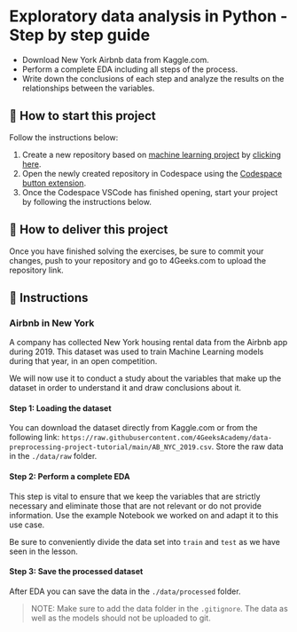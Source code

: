 <!-- hide -->
# Exploratory data analysis in Python - Step by step guide
<!-- endhide -->

- Download New York Airbnb data from Kaggle.com.
- Perform a complete EDA including all steps of the process.
- Write down the conclusions of each step and analyze the results on the relationships between the variables.

## 🌱  How to start this project

Follow the instructions below:

1. Create a new repository based on [machine learning project](https://github.com/4GeeksAcademy/machine-learning-python-template/generate) by [clicking here](https://github.com/4GeeksAcademy/machine-learning-python-template).
2. Open the newly created repository in Codespace using the [Codespace button extension](https://docs.github.com/en/codespaces/developing-in-codespaces/creating-a-codespace-for-a-repository#creating-a-codespace-for-a-repository).
3. Once the Codespace VSCode has finished opening, start your project by following the instructions below.

## 🚛 How to deliver this project

Once you have finished solving the exercises, be sure to commit your changes, push to your repository and go to 4Geeks.com to upload the repository link.

## 📝 Instructions

### Airbnb in New York

A company has collected New York housing rental data from the Airbnb app during 2019. This dataset was used to train Machine Learning models during that year, in an open competition.

We will now use it to conduct a study about the variables that make up the dataset in order to understand it and draw conclusions about it.

#### Step 1: Loading the dataset

You can download the dataset directly from Kaggle.com or from the following link: `https://raw.githubusercontent.com/4GeeksAcademy/data-preprocessing-project-tutorial/main/AB_NYC_2019.csv`. Store the raw data in the `./data/raw` folder.

#### Step 2: Perform a complete EDA

This step is vital to ensure that we keep the variables that are strictly necessary and eliminate those that are not relevant or do not provide information. Use the example Notebook we worked on and adapt it to this use case.

Be sure to conveniently divide the data set into `train` and `test` as we have seen in the lesson.

#### Step 3: Save the processed dataset

After EDA you can save the data in the `./data/processed` folder.

> NOTE: Make sure to add the data folder in the `.gitignore`. The data as well as the models should not be uploaded to git.